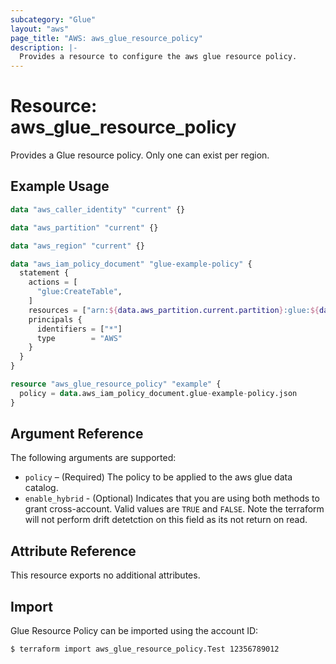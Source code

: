 ```yaml
---
subcategory: "Glue"
layout: "aws"
page_title: "AWS: aws_glue_resource_policy"
description: |-
  Provides a resource to configure the aws glue resource policy.
---
```


# Resource: aws_glue_resource_policy

Provides a Glue resource policy. Only one can exist per region.

## Example Usage

```terraform
data "aws_caller_identity" "current" {}

data "aws_partition" "current" {}

data "aws_region" "current" {}

data "aws_iam_policy_document" "glue-example-policy" {
  statement {
    actions = [
      "glue:CreateTable",
    ]
    resources = ["arn:${data.aws_partition.current.partition}:glue:${data.aws_region.current.name}:${data.aws_caller_identity.current.account_id}:*"]
    principals {
      identifiers = ["*"]
      type        = "AWS"
    }
  }
}

resource "aws_glue_resource_policy" "example" {
  policy = data.aws_iam_policy_document.glue-example-policy.json
}
```

## Argument Reference

The following arguments are supported:

* `policy` – (Required) The policy to be applied to the aws glue data catalog.
* `enable_hybrid` - (Optional) Indicates that you are using both methods to grant cross-account. Valid values are `TRUE` and `FALSE`. Note the terraform will not perform drift detetction on this field as its not return on read.

## Attribute Reference

This resource exports no additional attributes.

## Import

Glue Resource Policy can be imported using the account ID:

```
$ terraform import aws_glue_resource_policy.Test 12356789012
```
